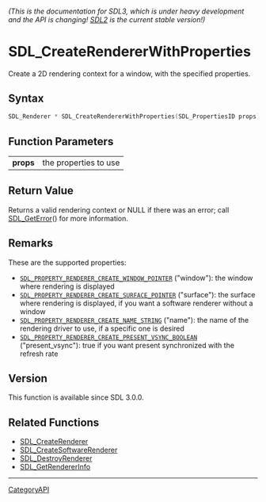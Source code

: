 ###### (This is the documentation for SDL3, which is under heavy development and the API is changing! [SDL2](https://wiki.libsdl.org/SDL2/) is the current stable version!)
# SDL_CreateRendererWithProperties

Create a 2D rendering context for a window, with the specified properties.

## Syntax

```c
SDL_Renderer * SDL_CreateRendererWithProperties(SDL_PropertiesID props);

```

## Function Parameters

|               |                       |
| ------------- | --------------------- |
| **props**     | the properties to use |

## Return Value

Returns a valid rendering context or NULL if there was an error; call
[SDL_GetError](SDL_GetError)() for more information.

## Remarks

These are the supported properties:

- [`SDL_PROPERTY_RENDERER_CREATE_WINDOW_POINTER`](SDL_PROPERTY_RENDERER_CREATE_WINDOW_POINTER)
  ("window"): the window where rendering is displayed
- [`SDL_PROPERTY_RENDERER_CREATE_SURFACE_POINTER`](SDL_PROPERTY_RENDERER_CREATE_SURFACE_POINTER)
  ("surface"): the surface where rendering is displayed, if you want a
  software renderer without a window
- [`SDL_PROPERTY_RENDERER_CREATE_NAME_STRING`](SDL_PROPERTY_RENDERER_CREATE_NAME_STRING)
  ("name"): the name of the rendering driver to use, if a specific one is
  desired
- [`SDL_PROPERTY_RENDERER_CREATE_PRESENT_VSYNC_BOOLEAN`](SDL_PROPERTY_RENDERER_CREATE_PRESENT_VSYNC_BOOLEAN)
  ("present_vsync"): true if you want present synchronized with the refresh
  rate

## Version

This function is available since SDL 3.0.0.

## Related Functions

* [SDL_CreateRenderer](SDL_CreateRenderer)
* [SDL_CreateSoftwareRenderer](SDL_CreateSoftwareRenderer)
* [SDL_DestroyRenderer](SDL_DestroyRenderer)
* [SDL_GetRendererInfo](SDL_GetRendererInfo)

----
[CategoryAPI](CategoryAPI)

